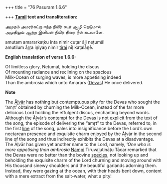 +++
title = "76 Pasuram 1.6.6"

+++
**[Tamil](/definition/tamil#history "show Tamil definitions") text and transliteration:**

அமுதம் அமரர்கட்கு ஈந்த நிமிர் சுடர் ஆழி நெடுமால்  
அமுதிலும் ஆற்ற இனியன் நிமிர் திரை நீள் கடலானே.

amutam amararkaṭku īnta nimir cuṭar āḻi neṭumāl  
amutilum āṟṟa iṉiyaṉ nimir [tirai](/definition/tirai#history "show tirai definitions") nīḷ kaṭalāṉē.

**English translation of verse 1.6.6:**

Of limitless glory, Neṭumāl, holding the discus  
Of mounting radiance and reclining on the spacious  
Milk-Ocean of surging waves, is more appetising indeed  
Than the ambrosia which unto Amarars ([Devas](/definition/deva#vaishnavism "show Devas definitions")) He once delivered.

**Note**

The [Āḻvār](/definition/aḻvar#vaishnavism "show Āḻvār definitions") has nothing but contemptuous pity for the Devas who sought the ‘amṛt’ obtained by churning the Milk-Ocean, instead of the far more delicious Lord holding the effulgent discus, enchanting beyond words. Although the Āḻvār’s contempt for the Devas is not explicit from the text of the song, the episode of delivering the “amṛt” to the Devas, referred to, in the first [line](/definition/line#history "show line definitions") of the song, pales into insignificance before the Lord’s own nectarean presence and exquisite charm enjoyed by the Āḻvār in the second line of the song and thus indirectly exhibits the Devas at a disadvantage. The Āḻvār has given yet another name to the Lord, namely, ‘*One who is more appetising than ambrosia* [Nampi](/definition/nampi#history "show Nampi definitions") Tiruvaḻutināṭu Tācar remarked that the Devas were no better than the bovine [species](/definition/species#history "show species definitions"), not looking up and beholding the exquisite charm of the Lord churning and moving around with His thousand sinewy shoulders and the beautiful garlands adorning them. Instead, they were gazing at the ocean, with their heads bent down, content with a mere extract from the salt-water, what a pity!


